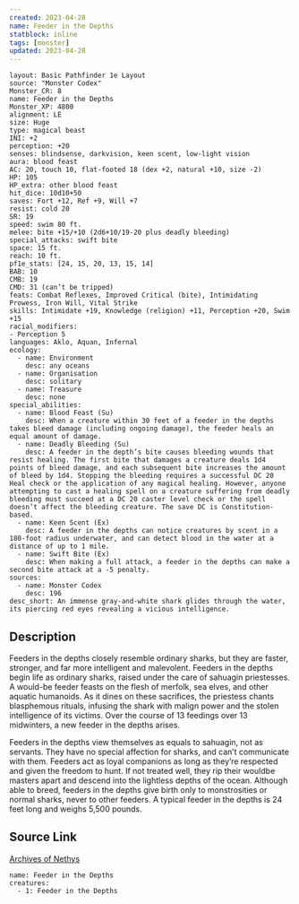 ```yaml
---
created: 2023-04-28
name: Feeder in the Depths
statblock: inline
tags: [monster]
updated: 2023-04-28
---
```

```statblock
layout: Basic Pathfinder 1e Layout
source: "Monster Codex"
Monster_CR: 8
name: Feeder in the Depths
Monster_XP: 4800
alignment: LE
size: Huge
type: magical beast
INI: +2
perception: +20
senses: blindsense, darkvision, keen scent, low-light vision
aura: blood feast
AC: 20, touch 10, flat-footed 18 (dex +2, natural +10, size -2)
HP: 105
HP_extra: other blood feast
hit_dice: 10d10+50
saves: Fort +12, Ref +9, Will +7
resist: cold 20
SR: 19
speed: swim 80 ft.
melee: bite +15/+10 (2d6+10/19-20 plus deadly bleeding)
special_attacks: swift bite
space: 15 ft.
reach: 10 ft.
pf1e_stats: [24, 15, 20, 13, 15, 14]
BAB: 10
CMB: 19
CMD: 31 (can’t be tripped)
feats: Combat Reflexes, Improved Critical (bite), Intimidating Prowess, Iron Will, Vital Strike
skills: Intimidate +19, Knowledge (religion) +11, Perception +20, Swim +15
racial_modifiers:
- Perception 5
languages: Aklo, Aquan, Infernal
ecology:
  - name: Environment
    desc: any oceans
  - name: Organisation
    desc: solitary
  - name: Treasure
    desc: none
special_abilities:
  - name: Blood Feast (Su)
    desc: When a creature within 30 feet of a feeder in the depths takes bleed damage (including ongoing damage), the feeder heals an equal amount of damage.
  - name: Deadly Bleeding (Su)
    desc: A feeder in the depth’s bite causes bleeding wounds that resist healing. The first bite that damages a creature deals 1d4 points of bleed damage, and each subsequent bite increases the amount of bleed by 1d4. Stopping the bleeding requires a successful DC 20 Heal check or the application of any magical healing. However, anyone attempting to cast a healing spell on a creature suffering from deadly bleeding must succeed at a DC 20 caster level check or the spell doesn’t affect the bleeding creature. The save DC is Constitution-based.
  - name: Keen Scent (Ex)
    desc: A feeder in the depths can notice creatures by scent in a 180-foot radius underwater, and can detect blood in the water at a distance of up to 1 mile.
  - name: Swift Bite (Ex)
    desc: When making a full attack, a feeder in the depths can make a second bite attack at a -5 penalty.
sources:
  - name: Monster Codex
    desc: 196
desc_short: An immense gray-and-white shark glides through the water, its piercing red eyes revealing a vicious intelligence.
```
## Description
Feeders in the depths closely resemble ordinary sharks, but they are faster, stronger, and far more intelligent and malevolent. Feeders in the depths begin life as ordinary sharks, raised under the care of sahuagin priestesses. A would-be feeder feasts on the flesh of merfolk, sea elves, and other aquatic humanoids. As it dines on these sacrifices, the priestess chants blasphemous rituals, infusing the shark with malign power and the stolen intelligence of its victims. Over the course of 13 feedings over 13 midwinters, a new feeder in the depths arises.

Feeders in the depths view themselves as equals to sahuagin, not as servants. They have no special affection for sharks, and can’t communicate with them. Feeders act as loyal companions as long as they’re respected and given the freedom to hunt. If not treated well, they rip their wouldbe masters apart and descend into the lightless depths of the ocean. Although able to breed, feeders in the depths give birth only to monstrosities or normal sharks, never to other feeders. A typical feeder in the depths is 24 feet long and weighs 5,500 pounds.
## Source Link
[Archives of Nethys](https://aonprd.com/MonsterDisplay.aspx?ItemName=Feeder%20in%20the%20Depths)
```encounter-table
name: Feeder in the Depths
creatures:
  - 1: Feeder in the Depths
```
